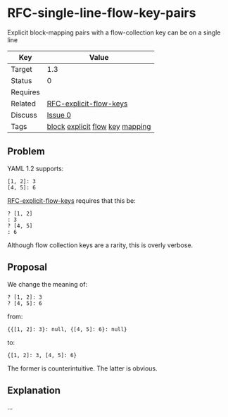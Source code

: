 RFC-single-line-flow-key-pairs
==============================

Explicit block-mapping pairs with a flow-collection key can be on a single line


| Key | Value |
| --- | --- |
| Target | 1.3 |
| Status | 0 |
| Requires | |
| Related | [RFC-explicit-flow-keys](RFC-explicit-flow-keys.md) |
| Discuss | [Issue 0](../../issues/0) |
| Tags | [block]() [explicit]() [flow]() [key]() [mapping]() |


## Problem

YAML 1.2 supports:
```
[1, 2]: 3
[4, 5]: 6
```

[RFC-explicit-flow-keys](RFC-explicit-flow-keys.md) requires that this be:
```
? [1, 2]
: 3
? [4, 5]
: 6
```

Although flow collection keys are a rarity, this is overly verbose.


## Proposal

We change the meaning of:
```
? [1, 2]: 3
? [4, 5]: 6
```

from:
```
{{[1, 2]: 3}: null, {[4, 5]: 6}: null}
```

to:
```
{[1, 2]: 3, [4, 5]: 6}
```

The former is counterintuitive.
The latter is obvious.


## Explanation

...

